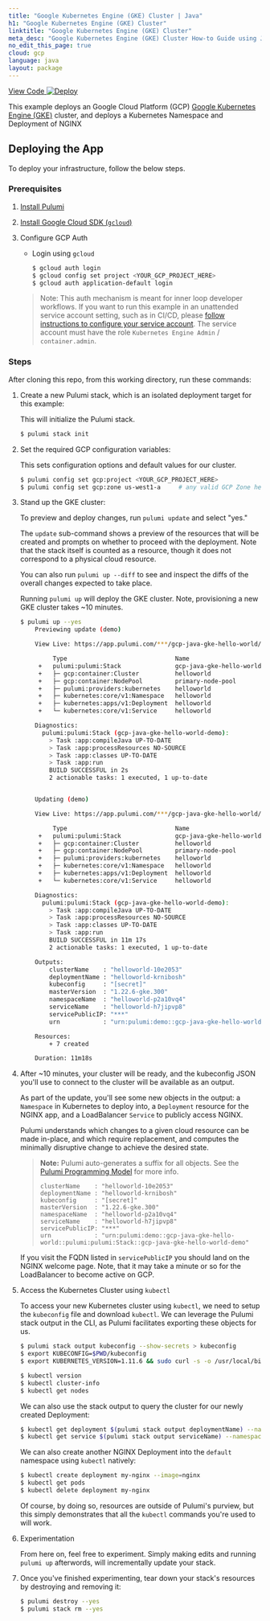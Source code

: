```yaml
---
title: "Google Kubernetes Engine (GKE) Cluster | Java"
h1: "Google Kubernetes Engine (GKE) Cluster"
linktitle: "Google Kubernetes Engine (GKE) Cluster"
meta_desc: "Google Kubernetes Engine (GKE) Cluster How-to Guide using Java"
no_edit_this_page: true
cloud: gcp
language: java
layout: package
---
```


<!-- WARNING: this page was generated by a tool. Do not edit it by hand. -->
<!-- To change it, please see https://github.com/pulumi/docs/tree/master/tools/mktutorial. -->

<p class="mb-4 flex">
    <a class="flex flex-wrap items-center rounded-md font-display text-lg text-white bg-blue-600 border-2 border-blue-600 px-2 mr-2 whitespace-no-wrap hover:text-white" style="height: 45px;" href="https://github.com/pulumi/examples/tree/master/gcp-java-gke-hello-world" target="_blank">
        <span><i class="fab fa-github pr-2"></i> View Code</span>
    </a>
    <a href="https://app.pulumi.com/new?template=https://github.com/pulumi/examples/blob/master/gcp-java-gke-hello-world/README.md#gh-dark-mode-only" target="_blank">
        <img src="https://get.pulumi.com/new/button.svg" alt="Deploy">
    </a>
</p>


This example deploys an Google Cloud Platform (GCP) [Google Kubernetes Engine (GKE)](https://cloud.google.com/kubernetes-engine/) cluster, and deploys a Kubernetes Namespace and Deployment of NGINX

## Deploying the App

To deploy your infrastructure, follow the below steps.

### Prerequisites

1. [Install Pulumi](https://www.pulumi.com/docs/get-started/install/)
1. [Install Google Cloud SDK (`gcloud`)](https://cloud.google.com/sdk/docs/downloads-interactive)
1. Configure GCP Auth

    * Login using `gcloud`

        ```bash
        $ gcloud auth login
        $ gcloud config set project <YOUR_GCP_PROJECT_HERE>
        $ gcloud auth application-default login
        ```
   > Note: This auth mechanism is meant for inner loop developer
   > workflows. If you want to run this example in an unattended service
   > account setting, such as in CI/CD, please [follow instructions to
   > configure your service account](https://www.pulumi.com/docs/intro/cloud-providers/gcp/setup/). The
   > service account must have the role `Kubernetes Engine Admin` / `container.admin`.

### Steps

After cloning this repo, from this working directory, run these commands:

1. Create a new Pulumi stack, which is an isolated deployment target for this example:

   This will initialize the Pulumi stack.

    ```bash
    $ pulumi stack init
    ```

1. Set the required GCP configuration variables:

   This sets configuration options and default values for our cluster.

    ```bash
    $ pulumi config set gcp:project <YOUR_GCP_PROJECT_HERE>
    $ pulumi config set gcp:zone us-west1-a     # any valid GCP Zone here
    ```

1. Stand up the GKE cluster:

   To preview and deploy changes, run `pulumi update` and select "yes."

   The `update` sub-command shows a preview of the resources that will be created
   and prompts on whether to proceed with the deployment. Note that the stack
   itself is counted as a resource, though it does not correspond
   to a physical cloud resource.

   You can also run `pulumi up --diff` to see and inspect the diffs of the
   overall changes expected to take place.

   Running `pulumi up` will deploy the GKE cluster. Note, provisioning a
   new GKE cluster takes ~10 minutes.

    ```bash
    $ pulumi up --yes
        Previewing update (demo)

        View Live: https://app.pulumi.com/***/gcp-java-gke-hello-world/demo/previews/2d73ed89-a034-4d78-8e63-806fdc81a25b

             Type                              Name                           Plan       Info
         +   pulumi:pulumi:Stack               gcp-java-gke-hello-world-demo  create     6 messages
         +   ├─ gcp:container:Cluster          helloworld                     create
         +   ├─ gcp:container:NodePool         primary-node-pool              create
         +   ├─ pulumi:providers:kubernetes    helloworld                     create
         +   ├─ kubernetes:core/v1:Namespace   helloworld                     create
         +   ├─ kubernetes:apps/v1:Deployment  helloworld                     create
         +   └─ kubernetes:core/v1:Service     helloworld                     create

        Diagnostics:
          pulumi:pulumi:Stack (gcp-java-gke-hello-world-demo):
            > Task :app:compileJava UP-TO-DATE
            > Task :app:processResources NO-SOURCE
            > Task :app:classes UP-TO-DATE
            > Task :app:run
            BUILD SUCCESSFUL in 2s
            2 actionable tasks: 1 executed, 1 up-to-date


        Updating (demo)

        View Live: https://app.pulumi.com/***/gcp-java-gke-hello-world/demo/updates/1

             Type                              Name                           Status      Info
         +   pulumi:pulumi:Stack               gcp-java-gke-hello-world-demo  created     30 messages
         +   ├─ gcp:container:Cluster          helloworld                     created
         +   ├─ gcp:container:NodePool         primary-node-pool              created
         +   ├─ pulumi:providers:kubernetes    helloworld                     created
         +   ├─ kubernetes:core/v1:Namespace   helloworld                     created
         +   ├─ kubernetes:apps/v1:Deployment  helloworld                     created
         +   └─ kubernetes:core/v1:Service     helloworld                     created

        Diagnostics:
          pulumi:pulumi:Stack (gcp-java-gke-hello-world-demo):
            > Task :app:compileJava UP-TO-DATE
            > Task :app:processResources NO-SOURCE
            > Task :app:classes UP-TO-DATE
            > Task :app:run
            BUILD SUCCESSFUL in 11m 17s
            2 actionable tasks: 1 executed, 1 up-to-date

        Outputs:
            clusterName    : "helloworld-10e2053"
            deploymentName : "helloworld-krnibosh"
            kubeconfig     : "[secret]"
            masterVersion  : "1.22.6-gke.300"
            namespaceName  : "helloworld-p2a10vq4"
            serviceName    : "helloworld-h7jipvp8"
            servicePublicIP: "***"
            urn            : "urn:pulumi:demo::gcp-java-gke-hello-world::pulumi:pulumi:Stack::gcp-java-gke-hello-world-demo"

        Resources:
            + 7 created

        Duration: 11m18s
    ```

1. After ~10 minutes, your cluster will be ready, and the kubeconfig JSON you'll use to connect to the cluster will
   be available as an output.

   As part of the update, you'll see some new objects in the output: a
   `Namespace` in Kubernetes to deploy into, a `Deployment` resource for
   the NGINX app, and a LoadBalancer `Service` to publicly access NGINX.

   Pulumi understands which changes to a given cloud resource can be made
   in-place, and which require replacement, and computes
   the minimally disruptive change to achieve the desired state.

   > **Note:** Pulumi auto-generates a suffix for all objects.
   > See the [Pulumi Programming Model](https://www.pulumi.com/docs/intro/concepts/resources/#autonaming) for more info.
   >
   > ```
   > clusterName    : "helloworld-10e2053"
   > deploymentName : "helloworld-krnibosh"
   > kubeconfig     : "[secret]"
   > masterVersion  : "1.22.6-gke.300"
   > namespaceName  : "helloworld-p2a10vq4"
   > serviceName    : "helloworld-h7jipvp8"
   > servicePublicIP: "***"
   > urn            : "urn:pulumi:demo::gcp-java-gke-hello-world::pulumi:pulumi:Stack::gcp-java-gke-hello-world-demo"
   > ```

   If you visit the FQDN listed in `servicePublicIP` you should land on the
   NGINX welcome page. Note, that it may take a minute or so for the
   LoadBalancer to become active on GCP.

1. Access the Kubernetes Cluster using `kubectl`

   To access your new Kubernetes cluster using `kubectl`, we need to setup the
   `kubeconfig` file and download `kubectl`. We can leverage the Pulumi
   stack output in the CLI, as Pulumi facilitates exporting these objects for us.

    ```bash
    $ pulumi stack output kubeconfig --show-secrets > kubeconfig
    $ export KUBECONFIG=$PWD/kubeconfig
    $ export KUBERNETES_VERSION=1.11.6 && sudo curl -s -o /usr/local/bin/kubectl https://storage.googleapis.com/kubernetes-release/release/v${KUBERNETES_VERSION}/bin/linux/amd64/kubectl && sudo chmod +x /usr/local/bin/kubectl

    $ kubectl version
    $ kubectl cluster-info
    $ kubectl get nodes
    ```

   We can also use the stack output to query the cluster for our newly created Deployment:

    ```bash
    $ kubectl get deployment $(pulumi stack output deploymentName) --namespace=$(pulumi stack output namespaceName)
    $ kubectl get service $(pulumi stack output serviceName) --namespace=$(pulumi stack output namespaceName)
    ```

   We can also create another NGINX Deployment into the `default` namespace using
   `kubectl` natively:

    ```bash
    $ kubectl create deployment my-nginx --image=nginx
    $ kubectl get pods
    $ kubectl delete deployment my-nginx
    ```

   Of course, by doing so, resources are outside of Pulumi's purview, but this simply
   demonstrates that all the `kubectl` commands you're used to will work.

1. Experimentation

   From here on, feel free to experiment. Simply making edits and running `pulumi up` afterwords, will incrementally update your stack.


1. Once you've finished experimenting, tear down your stack's resources by destroying and removing it:

    ```bash
    $ pulumi destroy --yes
    $ pulumi stack rm --yes
    ```


